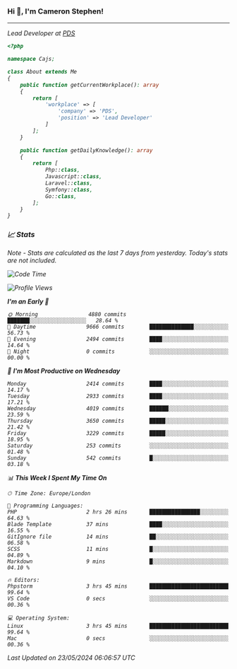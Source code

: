 ### Hi 👋, I'm Cameron Stephen!
<hr>
<p><em>Lead Developer at <a href="https://prindatasolutions.co.uk">PDS</a></p>


```php
<?php

namespace Cajs;

class About extends Me
{
    public function getCurrentWorkplace(): array
    {
        return [
            'workplace' => [
                'company' => 'PDS',
                'position' => 'Lead Developer'
            ]
        ];
    }

    public function getDailyKnowledge(): array
    {
        return [
            Php::class,
            Javascript::class,
            Laravel::class,
            Symfony::class,
            Go::class,
        ];
    }
}
```

### 📈 Stats
<p><em>Note - Stats are calculated as the last 7 days from yesterday. Today's stats are not included.</em></p>


<!--START_SECTION:waka-->
![Code Time](http://img.shields.io/badge/Code%20Time-3%2C815%20hrs%2042%20mins-blue)

![Profile Views](http://img.shields.io/badge/Profile%20Views-0-blue)

**I'm an Early 🐤** 

```text
🌞 Morning                4880 commits        ███████░░░░░░░░░░░░░░░░░░   28.64 % 
🌆 Daytime                9666 commits        ██████████████░░░░░░░░░░░   56.73 % 
🌃 Evening                2494 commits        ████░░░░░░░░░░░░░░░░░░░░░   14.64 % 
🌙 Night                  0 commits           ░░░░░░░░░░░░░░░░░░░░░░░░░   00.00 % 
```
📅 **I'm Most Productive on Wednesday** 

```text
Monday                   2414 commits        ████░░░░░░░░░░░░░░░░░░░░░   14.17 % 
Tuesday                  2933 commits        ████░░░░░░░░░░░░░░░░░░░░░   17.21 % 
Wednesday                4019 commits        ██████░░░░░░░░░░░░░░░░░░░   23.59 % 
Thursday                 3650 commits        █████░░░░░░░░░░░░░░░░░░░░   21.42 % 
Friday                   3229 commits        █████░░░░░░░░░░░░░░░░░░░░   18.95 % 
Saturday                 253 commits         ░░░░░░░░░░░░░░░░░░░░░░░░░   01.48 % 
Sunday                   542 commits         █░░░░░░░░░░░░░░░░░░░░░░░░   03.18 % 
```


📊 **This Week I Spent My Time On** 

```text
🕑︎ Time Zone: Europe/London

💬 Programming Languages: 
PHP                      2 hrs 26 mins       ████████████████░░░░░░░░░   64.63 % 
Blade Template           37 mins             ████░░░░░░░░░░░░░░░░░░░░░   16.55 % 
GitIgnore file           14 mins             ██░░░░░░░░░░░░░░░░░░░░░░░   06.58 % 
SCSS                     11 mins             █░░░░░░░░░░░░░░░░░░░░░░░░   04.89 % 
Markdown                 9 mins              █░░░░░░░░░░░░░░░░░░░░░░░░   04.10 % 

🔥 Editors: 
Phpstorm                 3 hrs 45 mins       █████████████████████████   99.64 % 
VS Code                  0 secs              ░░░░░░░░░░░░░░░░░░░░░░░░░   00.36 % 

💻 Operating System: 
Linux                    3 hrs 45 mins       █████████████████████████   99.64 % 
Mac                      0 secs              ░░░░░░░░░░░░░░░░░░░░░░░░░   00.36 % 
```


 Last Updated on 23/05/2024 06:06:57 UTC
<!--END_SECTION:waka-->
